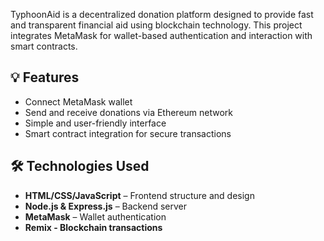 TyphoonAid is a decentralized donation platform designed to provide fast and transparent financial aid using blockchain technology. This project integrates MetaMask for wallet-based authentication and interaction with smart contracts.

## 💡 Features

- Connect MetaMask wallet
- Send and receive donations via Ethereum network
- Simple and user-friendly interface
- Smart contract integration for secure transactions

## 🛠 Technologies Used

- **HTML/CSS/JavaScript** – Frontend structure and design
- **Node.js & Express.js** – Backend server
- **MetaMask** – Wallet authentication
- **Remix - Blockchain transactions**
